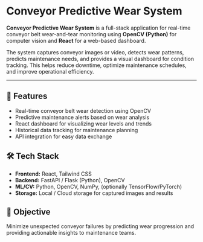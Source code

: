 # Conveyor Predictive Wear System

**Conveyor Predictive Wear System** is a full-stack application for real-time conveyor belt wear-and-tear monitoring using **OpenCV (Python)** for computer vision and **React** for a web-based dashboard.  

The system captures conveyor images or video, detects wear patterns, predicts maintenance needs, and provides a visual dashboard for condition tracking. This helps reduce downtime, optimize maintenance schedules, and improve operational efficiency.

---

## 🚀 Features
- Real-time conveyor belt wear detection using OpenCV  
- Predictive maintenance alerts based on wear analysis  
- React dashboard for visualizing wear levels and trends  
- Historical data tracking for maintenance planning  
- API integration for easy data exchange  

## 🛠 Tech Stack
- **Frontend:** React, Tailwind CSS  
- **Backend:** FastAPI / Flask (Python), OpenCV  
- **ML/CV:** Python, OpenCV, NumPy, (optionally TensorFlow/PyTorch)  
- **Storage:** Local / Cloud storage for captured images and results  

## 📌 Objective
Minimize unexpected conveyor failures by predicting wear progression and providing actionable insights to maintenance teams.
